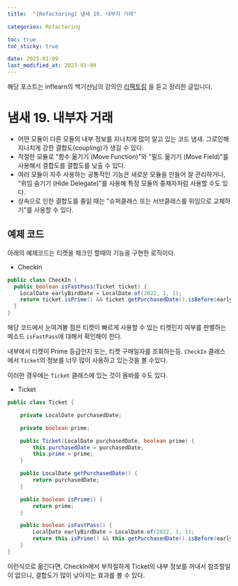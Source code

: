 ```yaml
---
title:  "[Refactoring] 냄새 19. 내부자 거래"

categories: Refactoring

toc: true
toc_sticky: true

date: 2023-01-09
last_modified_at: 2023-01-09
---
```


해당 포스트는 inflearn의 백기선님의 강의인 [리팩토링](https://www.inflearn.com/course/%EB%A6%AC%ED%8C%A9%ED%86%A0%EB%A7%81) 을 듣고 정리한 글입니다.

# 냄새 19. 내부자 거래

- 어떤 모듈이 다른 모듈의 내부 정보를 지나치게 많이 알고 있는 코드 냄새. 그로인해 지나치게 강한 결합도(coupling)가 생길 수 있다.
- 적절한 모듈로 "함수 옮기기 (Move Function)"와 "필드 옮기기 (Move Field)"를 사용해서 결합도를 결합도를 낮출 수 있다.
- 여러 모듈이 자주 사용하는 공통적인 기능은 새로운 모듈을 만들어 잘 관리하거나, "위임 숨기기 (Hide Delegate)"를 사용해 특정 모듈의 중재자처럼 사용할 수도 있다.
- 상속으로 인한 결합도를 줄일 때는 "슈퍼클래스 또는 서브클래스를 위임으로 교체하기"를 사용할 수 있다.


## 예제 코드

아래의 예제코드는 티켓을 체크인 할때의 기능을 구현한 로직이다.

- CheckIn

```java
public class CheckIn {
  public boolean isFastPass(Ticket ticket) {
    LocalDate earlyBirdDate = LocalDate.of(2022, 1, 1);
    return ticket.isPrime() && ticket.getPurchasedDate().isBefore(earlyBirdDate);
  }
}
```

해당 코드에서 눈여겨볼 점은 티켓이 빠르게 사용할 수 있는 티켓인지 여부를 판별하는 메소드 `isFastPass`에 대해서 확인해야 한다.

내부에서 티켓이 Prime 등급인지 또는, 티켓 구매일자를 조회하는등. `CheckIn` 클래스에서 `Ticket`의 정보를 너무 많이 사용하고 있는것을 볼 수있다.

이러한 경우에는 `Ticket` 클래스에 있는 것이 올바를 수도 있다.

- Ticket

```java
public class Ticket {

    private LocalDate purchasedDate;

    private boolean prime;

    public Ticket(LocalDate purchasedDate, boolean prime) {
        this.purchasedDate = purchasedDate;
        this.prime = prime;
    }

    public LocalDate getPurchasedDate() {
        return purchasedDate;
    }

    public boolean isPrime() {
        return prime;
    }

    public boolean isFastPass() {
        LocalDate earlyBirdDate = LocalDate.of(2022, 1, 1);
        return this.isPrime() && this.getPurchasedDate().isBefore(earlyBirdDate);
    }
}
```

이런식으로 옮긴다면, CheckIn에서 부적절하게 Ticket의 내부 정보를 꺼내서 참조할일이 없으니, 결합도가 많이 낮아지는 효과를 볼 수 있다.